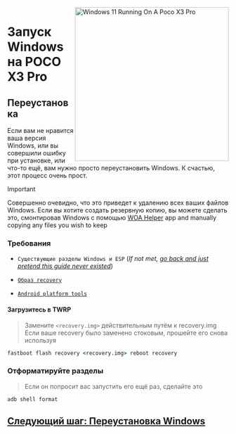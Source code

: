 <img align="right" src="https://github.com/woa-vayu/src_vayu_windows/blob/main/2Poco X3 Pro Windows.png" width="350" alt="Windows 11 Running On A Poco X3 Pro">


# Запуск Windows на POCO X3 Pro

## Переустановка 
Если вам не нравится ваша версия Windows, или вы совершили ошибку при установке, или что-то ещё, вам нужно просто переустановить Windows. К счастью, этот процесс очень прост.

> [!IMPORTANT]
> Совершенно очевидно, что это приведет к удалению всех ваших файлов Windows. Если вы хотите создать резервную копию, вы можете сделать это, смонтировав Windows с помощью [WOA Helper](https://github.com/erdilS/Port-Windows-11-Xiaomi-Pad-5/releases/download/dualboot/woahelper.apk) app and manually copying any files you wish to keep


### Требования 

- ```Существующие разделы Windows и ESP``` (*If not met, [go back and just pretend this guide never existed](/guide/English/install-1-en.md)*)

- [```Образ recovery```](https://github.com/woa-vayu-archive/Port-Windows-11-POCO-X3-Pro/releases/tag/Recoveries)

- [```Android platform tools```](https://developer.android.com/studio/releases/platform-tools)

#### Загрузитесь в TWRP
> Замените `<recovery.img>` действительным путём к recovery.img
> Если ваше recovery было заменено стоковым, прошейте его снова используя
```cmd
fastboot flash recovery <recovery.img> reboot recovery
```

### Отформатируйте разделы
> Если он попросит вас запустить его ещё раз, сделайте это
```cmd
adb shell format
```

## [Следующий шаг: Переустановка Windows](/guide/English/install-2-en.md)
  
